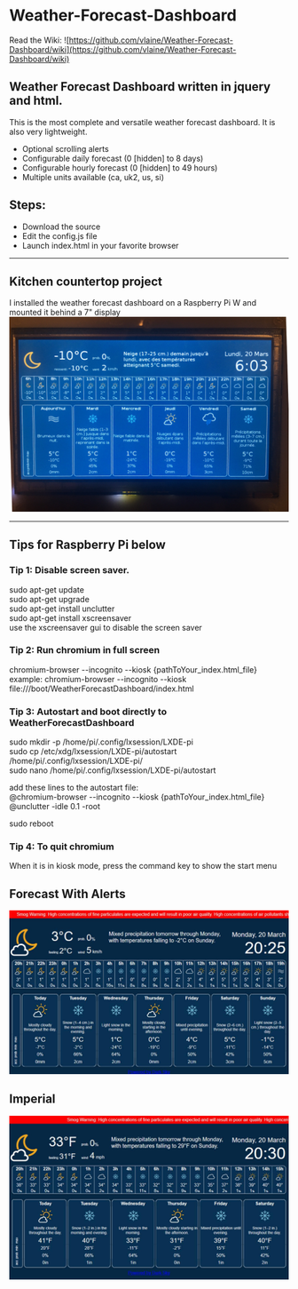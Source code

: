 # Weather-Forecast-Dashboard
Read the Wiki: ![https://github.com/vlaine/Weather-Forecast-Dashboard/wiki](https://github.com/vlaine/Weather-Forecast-Dashboard/wiki)

## Weather Forecast Dashboard written in jquery and html.
This is the most complete and versatile weather forecast dashboard.  It is also very lightweight.  
- Optional scrolling alerts  
- Configurable daily forecast (0 [hidden] to 8 days)  
- Configurable hourly forecast (0 [hidden] to 49 hours)  
- Multiple units available (ca, uk2, us, si)  

## Steps:
- Download the source  
- Edit the config.js file  
- Launch index.html in your favorite browser  

***
## Kitchen countertop project
I installed the weather forecast dashboard on a Raspberry Pi W and mounted it behind a 7" display
![Raspberry Pi Zero W with a 7in Screen](https://github.com/vlaine/Weather-Forecast-Dashboard/blob/master/screehshots/Raspberry%20Pi%20Zero%20W%20with%20a%207in%20Screen.JPG?raw=true)

***

## Tips for Raspberry Pi below

### Tip 1: Disable screen saver.

sudo apt-get update  
sudo apt-get upgrade  
sudo apt-get install unclutter  
sudo apt-get install xscreensaver  
use the xscreensaver gui to disable the screen saver

### Tip 2: Run chromium in full screen

chromium-browser --incognito --kiosk {pathToYour_index.html_file}  
example: chromium-browser --incognito --kiosk file:///boot/WeatherForecastDashboard/index.html

### Tip 3: Autostart and boot directly to WeatherForecastDashboard

sudo mkdir -p /home/pi/.config/lxsession/LXDE-pi  
sudo cp /etc/xdg/lxsession/LXDE-pi/autostart /home/pi/.config/lxsession/LXDE-pi/  
sudo nano /home/pi/.config/lxsession/LXDE-pi/autostart  

add these lines to the autostart file:  
@chromium-browser --incognito --kiosk {pathToYour_index.html_file}  
@unclutter -idle 0.1 -root  

sudo reboot

### Tip 4: To quit chromium 
When it is in kiosk mode, press the command key to show the start menu

## Forecast With Alerts
![Forecast With Alerts](https://github.com/vlaine/Weather-Forecast-Dashboard/blob/master/screehshots/600x1024_1.jpg?raw=true)

## Imperial
![Imperial](https://github.com/vlaine/Weather-Forecast-Dashboard/blob/master/screehshots/imperial.jpg?raw=true)
